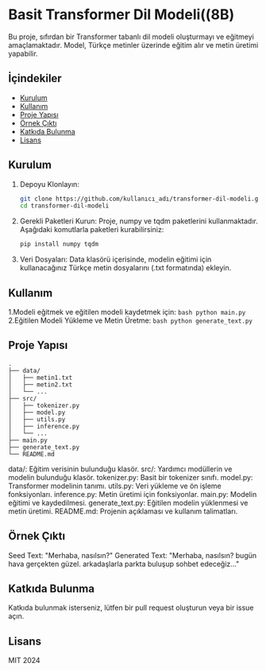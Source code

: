 # Basit Transformer Dil Modeli((8B)

Bu proje, sıfırdan bir Transformer tabanlı dil modeli oluşturmayı ve eğitmeyi amaçlamaktadır. Model, Türkçe metinler üzerinde eğitim alır ve metin üretimi yapabilir.

## **İçindekiler**

- [Kurulum](#kurulum)
- [Kullanım](#kullanım)
- [Proje Yapısı](#proje-yapısı)
- [Örnek Çıktı](#örnek-çıktı)
- [Katkıda Bulunma](#katkıda-bulunma)
- [Lisans](#lisans)

## **Kurulum**

  1. Depoyu Klonlayın:
     ```bash
     git clone https://github.com/kullanıcı_adı/transformer-dil-modeli.git
     cd transformer-dil-modeli
     ```
  2. Gerekli Paketleri Kurun:
     Proje, numpy ve tqdm paketlerini kullanmaktadır. Aşağıdaki komutlarla paketleri kurabilirsiniz:
     ```bash
     pip install numpy tqdm
     ```
  4. Veri Dosyaları:
     Data klasörü içerisinde, modelin eğitimi için kullanacağınız Türkçe metin dosyalarını (.txt formatında) ekleyin.

## **Kullanım**

  1.Modeli eğitmek ve eğitilen modeli kaydetmek için:
      ```bash
      python main.py
      ```
  2.Eğitilen Modeli Yükleme ve Metin Üretme:
      ```bash
      python generate_text.py
      ```
## **Proje Yapısı**
  ```stylus
  .
  ├── data/
  │   ├── metin1.txt
  │   ├── metin2.txt
  │   └── ...
  ├── src/
  │   ├── tokenizer.py
  │   ├── model.py
  │   ├── utils.py
  │   ├── inference.py
  │   └── ...
  ├── main.py
  ├── generate_text.py
  └── README.md
  ```
  data/: Eğitim verisinin bulunduğu klasör.
  src/: Yardımcı modüllerin ve modelin bulunduğu klasör.
  tokenizer.py: Basit bir tokenizer sınıfı.
  model.py: Transformer modelinin tanımı.
  utils.py: Veri yükleme ve ön işleme fonksiyonları.
  inference.py: Metin üretimi için fonksiyonlar.
  main.py: Modelin eğitimi ve kaydedilmesi.
  generate_text.py: Eğitilen modelin yüklenmesi ve metin üretimi.
  README.md: Projenin açıklaması ve kullanım talimatları.

## **Örnek Çıktı**
  Seed Text: "Merhaba, nasılsın?"
  Generated Text: "Merhaba, nasılsın? bugün hava gerçekten güzel. arkadaşlarla parkta buluşup sohbet edeceğiz..."
## **Katkıda Bulunma**
  Katkıda bulunmak isterseniz, lütfen bir pull request oluşturun veya bir issue açın.
## **Lisans**
  MIT 2024
